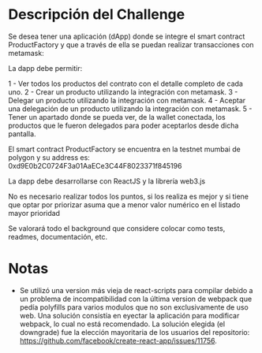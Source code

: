 # Descripción del Challenge

Se desea tener una aplicación (dApp) donde se integre el smart contract ProductFactory y que a través de ella se puedan realizar transacciones con metamask:

La dapp debe permitir:

1 - Ver todos los productos del contrato con el detalle completo de cada uno.
2 - Crear un producto utilizando la integración con metamask.
3 - Delegar un producto utilizando la integración con metamask.
4 - Aceptar una delegación de un producto utilizando la integración con metamask.
5 - Tener un apartado donde se pueda ver, de la wallet conectada, los productos que le fueron delegados para poder aceptarlos desde dicha pantalla.

El smart contract ProductFactory se encuentra en la testnet mumbai de polygon y su address es: 0xd9E0b2C0724F3a01AaECe3C44F8023371f845196

La dapp debe desarrollarse con ReactJS y la librería web3.js

No es necesario realizar todos los puntos, si los realiza es mejor y si tiene que optar por priorizar asuma que a menor valor numérico en el listado mayor prioridad

Se valorará todo el background que considere colocar como tests, readmes, documentación, etc.

# Notas

- Se utilizó una version más vieja de react-scripts para compilar debido a un problema de incompatibilidad con la última version de webpack que pedía polyfills para varios modulos que no son exclusivamente de uso web. Una solución consistía en eyectar la aplicación para modificar webpack, lo cual no está recomendado. La solución elegida (el downgrade) fue la elección mayoritaria de los usuarios del repositorio: https://github.com/facebook/create-react-app/issues/11756.